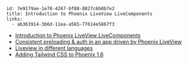 ```
id: 7e9179ae-1e78-4267-bf88-8827c6b0b7e2
title: Introduction to Phoenix LiveView LiveComponents
links:
  - ab363914-3b6d-11ea-a565-77614e5867f3
```

* [Introduction to Phoenix LiveView LiveComponents][1]
* [Consistent preloading & auth in an app driven by Phoenix LiveView][2]
* [Liveview in different languages][3]
* [Adding Tailwind CSS to Phoenix 1.6][4]

[1]: http://blog.pthompson.org/liveview-livecomponents-introduction
[2]: https://pubray.com/engineering/consistent-preloading-auth-in-an-app-driven-by-phoenix-liveview
[3]: https://github.com/dbohdan/liveviews
[4]: https://pragmaticstudio.com/tutorials/adding-tailwind-css-to-phoenix
